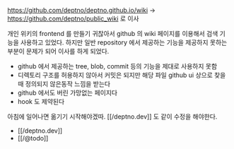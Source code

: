 https://github.com/deptno/deptno.github.io/wiki -> https://github.com/deptno/public_wiki 로 이사

개인 위키의 frontend 를 만들기 귀찮아서 github 의 wiki 페이지를 이용해서 검색 기능을 사용하고 있었다.
하지만 일반 repository 에서 제공하는 기능을 제공하지 못하는 부분이 문제가 되어 이사를 하게 되었다.

- github 에서 제공하는 tree, blob, commit 등의 기능을 제대로 사용하지 못함
- 디렉토리 구조를 허용하지 않아서 커밋은 되지만 해당 파일 github ui 상으로 찾을 때 정의되지 않은동작 느낌을 받는다
- github 에서도 버린 가망없는 페이지다
- hook 도 제약된다

아침에 일어나면 옮기기 시작해야겠따. [[/deptno.dev]] 도 같이 수정을 해야한다.

- [[/deptno.dev]]
- [[/@todo]]
